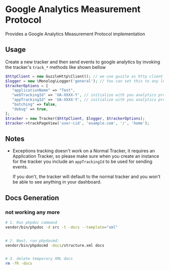 # Google Analytics Measurement Protocol

Provides a Google Analytics Measurement Protocol implementation 

## Usage

Create a new tracker and then send events to google analytics by invoking the
tracker's `track_*` methods like shown bellow

```php
$httpClient = new GuzzleHttp\Client(); // we use guzzle as http client to send hits to google analytics
$logger = new \Monolog\Logger('general'); // You can set this to any logger adhering to the Psr\Log standard
$trackerOptions = [
   "applicationName" => "Test",
   "webTrackingId" => 'UA-XXXX-Y', // initialize with you analytics property ID
   "appTrackingId" => 'UA-XXXX-Y', // initialize with you analytics property ID
   "batching" => false,
   "debug" => true,
];
$tracker = new Tracker($httpClient, $logger, $trackerOptions);
$tracker->trackPageView('user-cid', 'example.com', '/', 'home');
```

## Notes

- Exceptions tracking doesn't work on a Normal Tracker, it requires an 
  Application Tracker, so please make sure when you create an instance for the 
  tracker you include an `appTrackingId` to be used for sending events.

  If you don't, the tracker will default to the normal tracker and you won't be 
  able to see anything in your dashboard.

## Docs Generation
### not working any more
```bash
# 1. Run phpdoc command
vendor/bin/phpdoc -d src -t -docs --template="xml"


# 2. Next, run phpdocmd:
vendor/bin/phpdocmd -docs/structure.xml docs


# 3. delete temporary XML docs
rm -fR -docs
```
